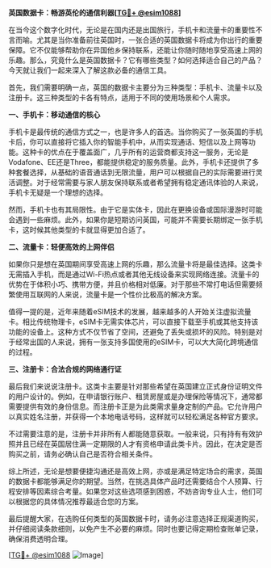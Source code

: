 **英国数据卡：畅游英伦的通信利器[[TG💪+ @esim1088](https://t.me/s/esim1088)]**

在当今这个数字化时代，无论是在国内还是出国旅行，手机卡和流量卡的重要性不言而喻。尤其是当你准备前往英国时，一张合适的英国数据卡将成为你出行的重要保障。它不仅能够帮助你在异国他乡保持联系，还能让你随时随地享受高速上网的乐趣。那么，究竟什么是英国数据卡？它有哪些类型？如何选择适合自己的产品？今天就让我们一起来深入了解这款必备的通信工具。

首先，我们需要明确一点，英国的数据卡主要分为三种类型：手机卡、流量卡以及注册卡。这三种类型的卡各有特点，适用于不同的使用场景和个人需求。

**一、手机卡：移动通信的核心**

手机卡是最传统的通信方式之一，也是许多人的首选。当你购买了一张英国的手机卡后，你可以直接将它插入你的智能手机中，从而实现通话、短信以及上网等功能。这种卡的优点在于覆盖面广，几乎所有的运营商都支持这一服务，无论是Vodafone、EE还是Three，都能提供稳定的服务质量。此外，手机卡还提供了多种套餐选择，从基础的语音通话到无限流量，用户可以根据自己的实际需要进行灵活调整。对于经常需要与家人朋友保持联系或者希望拥有稳定通讯体验的人来说，手机卡无疑是一个理想的选择。

然而，手机卡也有其局限性。由于它是实体卡，因此在更换设备或国际漫游时可能会遇到一些麻烦。此外，如果你是短期访问英国，可能并不需要长期绑定一张手机卡，这时候其他类型的卡就显得更加合适了。

**二、流量卡：轻便高效的上网伴侣**

如果你只是想在英国期间享受高速上网的乐趣，那么流量卡将是最佳选择。这类卡无需插入手机，而是通过Wi-Fi热点或者其他无线设备来实现网络连接。流量卡的优势在于体积小巧、携带方便，并且价格相对低廉。对于那些不常打电话但需要频繁使用互联网的人来说，流量卡是一个性价比极高的解决方案。

值得一提的是，近年来随着eSIM技术的发展，越来越多的人开始关注虚拟流量卡。相比传统物理卡，eSIM卡无需实体芯片，可以直接下载至手机或其他支持该功能的设备上。这种方式不仅节省了空间，还避免了丢失或损坏的风险。特别是对于经常出国的人来说，拥有一张支持多国使用的eSIM卡，可以大大简化跨境通信的过程。

**三、注册卡：合法合规的网络通行证**

最后我们来说说注册卡。这类卡主要是针对那些希望在英国建立正式身份证明文件的用户设计的。例如，在申请银行账户、租赁房屋或是办理保险等情况下，通常都需要提供有效的身份信息。而注册卡正是为此类需求量身定制的产品。它允许用户以真实姓名注册，并获得一个本地电话号码，这样就可以轻松满足各种官方要求。

不过需要注意的是，注册卡并非所有人都能随意获取。一般来说，只有持有有效护照并且已经在英国居住满一定期限的人才有资格申请此类卡片。因此，在决定是否购买之前，请务必确认自己是否符合相关条件。

综上所述，无论是想要便捷沟通还是高效上网，亦或是满足特定场合的需求，英国的数据卡都能够满足你的期望。当然，在挑选具体产品时还需要结合个人预算、行程安排等因素综合考量。如果您对这些选项感到困惑，不妨咨询专业人士，他们可以根据您的具体情况推荐最适合您的方案。

最后提醒大家，在选购任何类型的英国数据卡时，请务必注意选择正规渠道购买，并仔细阅读条款细则，以免产生不必要的麻烦。同时也要记得定期检查账单记录，确保消费透明合理。

[[TG💪+ @esim1088](https://t.me/s/esim1088) ![Image](https://i.postimg.cc/4NQfJmqS/Snipaste-2025-05-13-00-14-12.png)]